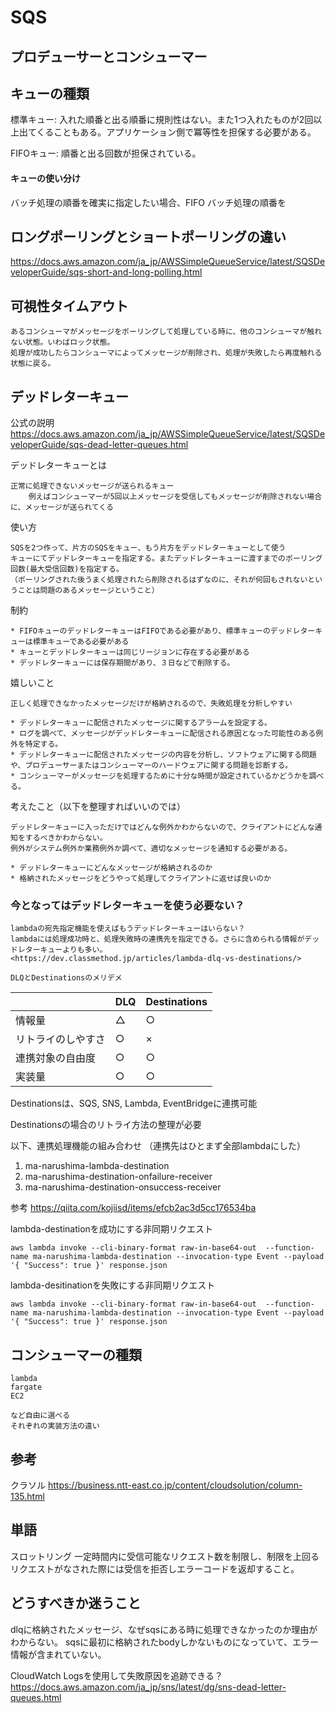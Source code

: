 # SQS

## プロデューサーとコンシューマー

## キューの種類

標準キュー: 入れた順番と出る順番に規則性はない。また1つ入れたものが2回以上出てくることもある。アプリケーション側で冪等性を担保する必要がある。

FIFOキュー: 順番と出る回数が担保されている。

#### キューの使い分け

バッチ処理の順番を確実に指定したい場合、FIFO
バッチ処理の順番を

## ロングポーリングとショートポーリングの違い

<https://docs.aws.amazon.com/ja_jp/AWSSimpleQueueService/latest/SQSDeveloperGuide/sqs-short-and-long-polling.html>

## 可視性タイムアウト

    あるコンシューマがメッセージをポーリングして処理している時に、他のコンシューマが触れない状態。いわばロック状態。
    処理が成功したらコンシューマによってメッセージが削除され、処理が失敗したら再度触れる状態に戻る。

## デッドレターキュー

公式の説明
<https://docs.aws.amazon.com/ja_jp/AWSSimpleQueueService/latest/SQSDeveloperGuide/sqs-dead-letter-queues.html>

デッドレターキューとは

    正常に処理できないメッセージが送られるキュー
        例えばコンシューマーが5回以上メッセージを受信してもメッセージが削除されない場合に、メッセージが送られてくる

使い方

    SQSを2つ作って、片方のSQSをキュー、もう片方をデッドレターキューとして使う
    キューにてデッドレターキューを指定する。またデッドレターキューに渡すまでのポーリング回数(最大受信回数)を指定する。
    （ポーリングされた後うまく処理されたら削除されるはずなのに、それが何回もされないということは問題のあるメッセージということ）

制約

    * FIFOキューのデッドレターキューはFIFOである必要があり、標準キューのデッドレターキューは標準キューである必要がある
    * キューとデッドレターキューは同じリージョンに存在する必要がある
    * デッドレターキューには保存期間があり、３日などで削除する。

嬉しいこと

    正しく処理できなかったメッセージだけが格納されるので、失敗処理を分析しやすい

    * デッドレターキューに配信されたメッセージに関するアラームを設定する。
    * ログを調べて、メッセージがデッドレターキューに配信される原因となった可能性のある例外を特定する。
    * デッドレターキューに配信されたメッセージの内容を分析し、ソフトウェアに関する問題や、プロデューサーまたはコンシューマーのハードウェアに関する問題を診断する。
    * コンシューマーがメッセージを処理するために十分な時間が設定されているかどうかを調べる。

考えたこと（以下を整理すればいいのでは）

    デッドレターキューに入っただけではどんな例外かわからないので、クライアントにどんな通知をするべきかわからない。
    例外がシステム例外か業務例外か調べて、適切なメッセージを通知する必要がある。

    * デッドレターキューにどんなメッセージが格納されるのか
    * 格納されたメッセージをどうやって処理してクライアントに返せば良いのか

### 今となってはデッドレターキューを使う必要ない？

    lambdaの宛先指定機能を使えばもうデッドレターキューはいらない？
    lambdaには処理成功時と、処理失敗時の連携先を指定できる。さらに含められる情報がデッドレターキューよりも多い。
    <https://dev.classmethod.jp/articles/lambda-dlq-vs-destinations/>

    DLQとDestinationsのメリデメ
    
| | DLQ | Destinations | 
| --- | --- | --- |
| 情報量 | △ | ○ |
| リトライのしやすさ | ○ | × | 
| 連携対象の自由度 | ○ | ○ | 
| 実装量 | ○ | ○ |

Destinationsは、SQS, SNS, Lambda, EventBridgeに連携可能

Destinationsの場合のリトライ方法の整理が必要


以下、連携処理機能の組み合わせ
（連携先はひとまず全部lambdaにした）

1. ma-narushima-lambda-destination
2. ma-narushima-destination-onfailure-receiver
3. ma-narushima-destination-onsuccess-receiver

参考
<https://qiita.com/kojiisd/items/efcb2ac3d5cc176534ba>

lambda-destinationを成功にする非同期リクエスト

```
aws lambda invoke --cli-binary-format raw-in-base64-out  --function-name ma-narushima-lambda-destination --invocation-type Event --payload '{ "Success": true }' response.json
```

lambda-desitinationを失敗にする非同期リクエスト

```
aws lambda invoke --cli-binary-format raw-in-base64-out  --function-name ma-narushima-lambda-destination --invocation-type Event --payload '{ "Success": true }' response.json
```

## コンシューマーの種類

    lambda
    fargate
    EC2

    など自由に選べる
    それぞれの実装方法の違い

## 参考

クラソル
<https://business.ntt-east.co.jp/content/cloudsolution/column-135.html>

## 単語

スロットリング
    一定時間内に受信可能なリクエスト数を制限し、制限を上回るリクエストがなされた際には受信を拒否しエラーコードを返却すること。

## どうすべきか迷うこと

dlqに格納されたメッセージ、なぜsqsにある時に処理できなかったのか理由がわからない。
sqsに最初に格納されたbodyしかないものになっていて、エラー情報が含まれていない。

CloudWatch Logsを使用して失敗原因を追跡できる？
<https://docs.aws.amazon.com/ja_jp/sns/latest/dg/sns-dead-letter-queues.html>
